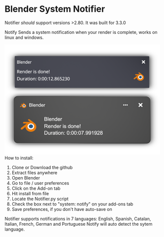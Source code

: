 # Blender System Notifier
Notifier *should* support versions >2.80. It was built for 3.3.0

Notify Sends a system notification when your render is complete, 
works on linux and windows.
<div id="header" align="center">
  <img src="images/Comp.png"/>
</div>
How to install:

1.  Clone or Download the github
3.  Extract files anywhere
4.  Open Blender
5.  Go to file / user preferences
6.  Click on the Add-on tab
7.  Hit install from file
8.  Locate the Notifier.py script
7.  Check the box next to "system: notify" on your add-ons tab
8.  Save preferences, if you don't have auto-save on


Notifier supports notifications in 7 languages: English, Spanish, Catalan, Italian, French, German and Portuguese
Notify will auto detect the sytem language.
